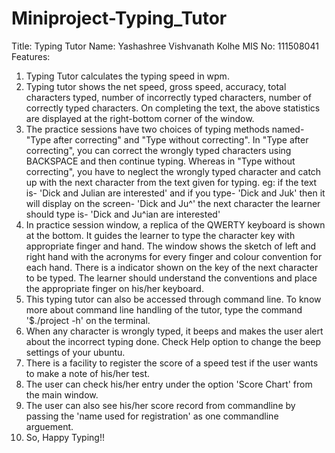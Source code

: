 # Miniproject-Typing_Tutor
Title: Typing Tutor
Name: Yashashree Vishvanath Kolhe
MIS No: 111508041
Features: 
  1) Typing Tutor calculates the typing speed in wpm.
  2) Typing tutor shows the net speed, gross speed, accuracy, total characters typed, number of incorrectly typed characters, number of correctly typed characters. On completing the text, the above statistics are displayed at the right-bottom corner of the window.
  3) The practice sessions have two choices of typing methods named- "Type after correcting" and "Type without correcting".
In "Type after correcting", you can correct the wrongly typed characters using BACKSPACE and then continue typing. Whereas in "Type without correcting", you have to neglect the wrongly typed character and catch up with the next character from the text given for typing.
    eg: if the text is- 
      'Dick and Julian are interested'
      and if you type-
      'Dick and Juk'
      then it will display on the screen-
      'Dick and Ju^'
      the next character the learner should type is-
      'Dick and Ju^ian are interested'
  4) In practice session window, a replica of the QWERTY keyboard is shown at the bottom. It guides the learner to type the character key with appropriate finger and hand. The window shows the sketch of left and right hand with the acronyms for every finger and colour convention for each hand. There is a indicator shown on the key of the next character to be typed. The learner should understand the conventions and place the appropriate finger on his/her keyboard.
  5) This typing tutor can also be accessed through command line. To know more about command line handling of the tutor, type the command '$./project -h' on the terminal.
  6) When any character is wrongly typed, it beeps and makes the user alert about the incorrect typing done. Check Help option to
change the beep settings of your ubuntu.
  7) There is a facility to register the score of a speed test if the user wants to make a note of his/her test.
  8) The user can check his/her entry under the option 'Score Chart' from the main window.
  9) The user can also see his/her score record from commandline by passing the 'name used for registration' as one commandline arguement.
  10) So, Happy Typing!!
